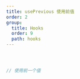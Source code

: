 ```yaml
---
title: usePrevious 使用前值
order: 2
group:
  title: Hooks
  order: 9
  path: hooks
---
```



```jsx



// 使用前一个值



```
